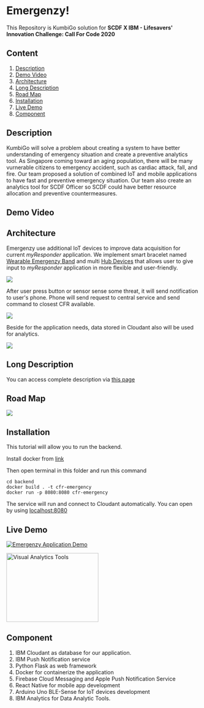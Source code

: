 # Emergenzy!
This Repository is KumbiGo solution for **SCDF X IBM - Lifesavers' Innovation Challenge: Call For Code 2020**

## Content
1. [Description](#description)
2. [Demo Video](#demo-video)
3. [Architecture](#architecture)
4. [Long Description](#long-description)
5. [Road Map](#road-map)
6. [Installation](#installation)
7. [Live Demo](#live-demo)
8. [Component](#component)

## Description
KumbiGo will solve a problem about creating a system to have better understanding of emergency situation and create a preventive analytics tool. As Singapore coming toward an aging population, there will be many vurnerable citizens to emergency accident, such as cardiac attack, fall, and fire. Our team proposed a solution of combined IoT and mobile applications to have fast and preventive emergency situation. Our team also create an analytics tool for SCDF Officer so SCDF could have better resource allocation and preventive countermeasures.

## Demo Video

## Architecture

Emergenzy use additional IoT devices to improve data acquisition for current *myResponder* application. We implement smart bracelet named [Wearable Emergenzy Band](https://github.com/fazallm/kumbigo-Emergenzy_SCDFXIBM/tree/master/IoT%20Devices/Wearable%20Band) and multi [Hub Devices](https://github.com/fazallm/kumbigo-Emergenzy_SCDFXIBM/tree/master/IoT%20Devices/IoT%20Emergency%20Devices%20Hub) that allows user to give input to *myResponder* application in more flexible and user-friendly.


<image src="Wearable.jpeg">

After user press button or sensor sense some threat, it will send notification to user's phone. Phone will send request to central service and send command to closest CFR available.


<image src="Flow Diagram.png">

Beside for the application needs, data stored in Cloudant also will be used for analytics. 

<image src="Tableu.png">

## Long Description
You can access complete description via [this page](https://github.com/fazallm/kumbigo-Emergenzy_SCDFXIBM/tree/master/Long%20Description)

## Road Map

<image src="Roadmap.jpeg">

## Installation

This tutorial will allow you to run the backend.

Install docker from [link](https://docs.docker.com/get-docker/)

Then open terminal in this folder and run this command

```
cd backend
docker build . -t cfr-emergency
docker run -p 8080:8080 cfr-emergency
```

The service will run and connect to Cloudant automatically. You can open by using [localhost:8080](localhost:8080)

## Live Demo
[![Emergenzy Application Demo](http://img.youtube.com/vi/ug4csLX9RF4/0.jpg)](http://www.youtube.com/watch?v=ug4csLX9RF4)

<a href="http://www.youtube.com/watch?feature=player_embedded&v=llO5we8W9-M
" target="_blank"><img src="http://img.youtube.com/vi/llO5we8W9-M/0.jpg" 
alt="Visual Analytics Tools" width="240" height="180"/></a>

## Component
1. IBM Cloudant as database for our application.
2. IBM Push Notification service
3. Python Flask as web framework
4. Docker for containerize the application
5. Firebase Cloud Messaging and Apple Push Notification Service
6. React Native for mobile app development
7. Arduino Uno BLE-Sense for IoT devices development
8. IBM Analytics for Data Analytic Tools.